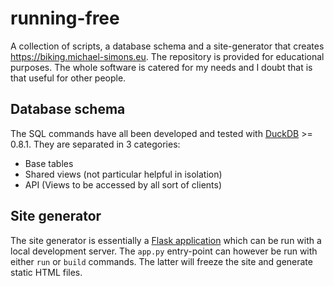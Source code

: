 # running-free

A collection of scripts, a database schema and a site-generator that creates https://biking.michael-simons.eu.
The repository is provided for educational purposes.
The whole software is catered for my needs and I doubt that is that useful for other people.

## Database schema

The SQL commands have all been developed and tested with [DuckDB](https://duckdb.org) >= 0.8.1.
They are separated in 3 categories:

- Base tables
- Shared views (not particular helpful in isolation)
- API (Views to be accessed by all sort of clients)

## Site generator

The site generator is essentially a [Flask application](https://flask.palletsprojects.com/en/2.3.x/) which can be run with a local development server.
The `app.py` entry-point can however be run with either `run` or `build` commands.
The latter will freeze the site and generate static HTML files.
